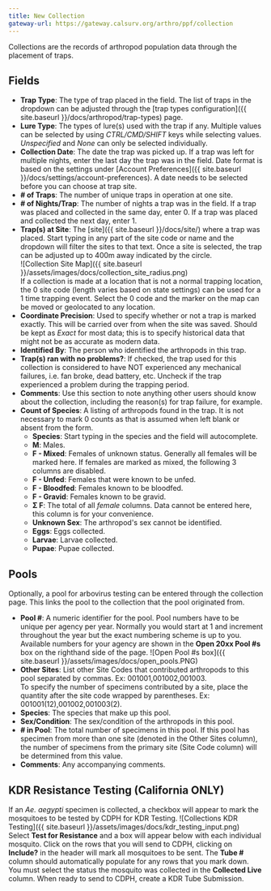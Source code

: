 ```yaml
---
title: New Collection
gateway-url: https://gateway.calsurv.org/arthro/ppf/collection
---
```

Collections are the records of arthropod population data through the placement of traps.  

## Fields

* **Trap Type**: The type of trap placed in the field. The list of traps in the dropdown can be adjusted through the [trap types configuration]({{ site.baseurl }}/docs/arthropod/trap-types) page.
* **Lure Type**: The types of lure(s) used with the trap if any. Multiple values can be selected by using *CTRL/CMD/SHIFT* keys while selecting values. *Unspecified* and *None* can only be selected individually.
* **Collection Date**: The date the trap was picked up. If a trap was left for multiple nights, enter the last day the trap was in the field. Date format is based on the settings under [Account Preferences]({{ site.baseurl }}/docs/settings/account-preferences). A date needs to be selected before you can choose at trap site.
* **# of Traps**: The number of unique traps in operation at one site.
* **# of Nights/Trap**: The number of nights a trap was in the field. If a trap was placed and collected in the same day, enter 0. If a trap was placed and collected the next day, enter 1.
* **Trap(s) at Site**: The [site]({{ site.baseurl }}/docs/site/) where a trap was placed. Start typing in any part of the site code or name and the dropdown will filter the sites to that text. Once a site is selected, the trap can be adjusted up to 400m away indicated by the circle.  
![Collection Site Map]({{ site.baseurl }}/assets/images/docs/collection_site_radius.png)  
If a collection is made at a location that is not a normal trapping location, the 0 site code (length varies based on state settings) can be used for a 1 time trapping event. Select the 0 code and the marker on the map can be moved or geolocated to any location.
* **Coordinate Precision**: Used to specify whether or not a trap is marked exactly. This will be carried over from when the site was saved. Should be kept as *Exact* for most data; this is to specify historical data that might not be as accurate as modern data.
* **Identified By**: The person who identified the arthropods in this trap.
* **Trap(s) ran with no problems?**: If checked, the trap used for this collection is considered to have NOT experienced any mechanical failures, i.e. fan broke, dead battery, etc. Uncheck if the trap experienced a problem during the trapping period.
* **Comments**: Use this section to note anything other users should know about the collection, including the reason(s) for trap failure, for example. 
* **Count of Species**: A listing of arthropods found in the trap.  It is not necessary to mark 0 counts as that is assumed when left blank or absent from the form.
  * **Species**: Start typing in the species and the field will autocomplete.
  * **M**: Males.
  * **F - Mixed**: Females of unknown status. Generally all females will be marked here. If females are marked as mixed, the following 3 columns are disabled.
  * **F - Unfed**: Females that were known to be unfed.
  * **F - Bloodfed**: Females known to be bloodfed.
  * **F - Gravid**: Females known to be gravid.
  * **Σ F**: The total of all *female* columns. Data cannot be entered here, this column is for your convenience.
  * **Unknown Sex**: The arthropod's sex cannot be identified.
  * **Eggs**: Eggs collected.
  * **Larvae**: Larvae collected.
  * **Pupae**: Pupae collected.

## Pools

Optionally, a pool for arbovirus testing can be entered through the collection page. This links the pool to the collection that the pool originated from.

* **Pool #**: A numeric identifier for the pool. Pool numbers have to be unique per agency per year. Normally you would start at 1 and increment throughout the year but the exact numbering scheme is up to you. Available numbers for your agency are shown in the **Open 20xx Pool #s** box on the righthand side of the page.
![Open Pool #s box]({{ site.baseurl }}/assets/images/docs/open_pools.PNG) 
* **Other Sites**: List other Site Codes that contributed arthropods to this pool separated by commas. Ex: 001001,001002,001003.  
To specify the number of specimens contributed by a site, place the quantity after the site code wrapped by parentheses. Ex: 001001(12),001002,001003(2).
* **Species**: The species that make up this pool.
* **Sex/Condition**: The sex/condition of the arthropods in this pool.
* **# in Pool**: The total number of specimens in this pool. If this pool has specimen from more than one site (denoted in the Other Sites column), the number of specimens from the primary site (Site Code column) will be determined from this value.
* **Comments**: Any accompanying comments.

## KDR Resistance Testing (California ONLY)

If an *Ae. aegypti* specimen is collected, a checkbox will appear to mark the mosquitoes to be tested by CDPH for KDR Testing.
![Collections KDR Testing]({{ site.baseurl }}/assets/images/docs/kdr_testing_input.png)  
Select **Test for Resistance** and a box will appear below with each individual mosquito.  Click on the rows that you will send to CDPH,  clicking on **Include?** in the header will mark all mosquitoes to be sent. The **Tube #** column should automatically populate for any rows that you mark down.  You must select the status the mosquito was collected in the **Collected Live** column. When ready to send to CDPH, create a KDR Tube Submission.
